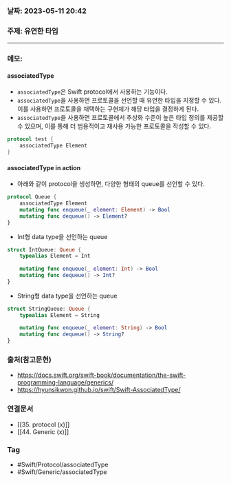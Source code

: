 ### 날짜: 2023-05-11 20:42

### 주제:  유연한 타입
---
### 메모: 
#### associatedType
- `associatedType`은 Swift protocol에서 사용하는 기능이다. 
- `associatedType`을 사용하면 프로토콜을 선언할 때 유연한 타입을 지정할 수 있다. 이를 사용하면 프로토콜을 채택하는 구현체가 해당 타입을 결정하게 된다. 
- `associatedType`을 사용하면 프로토콜에서 추상화 수준이 높은 타입 정의를 제공할 수 있으며, 이를 통해 더 범용적이고 재사용 가능한 프로토콜을 작성할 수 있다. 
~~~ swift 
protocol test { 
	associatedType Element
}
~~~
#### associatedType in action
- 아래와 같이 protocol을 생성하면, 다양한 형태의 queue를 선언할 수 있다. 
~~~ swift 
protocol Queue { 
	associatedType Element
	mutating func enqueue(_ element: Element) -> Bool
	mutating func dequeue() -> Element? 
}
~~~
- Int형 data type을 선언하는 queue 
~~~ swift 
struct IntQueue: Queue { 
	typealias Element = Int 
	
	mutating func enqueue(_ element: Int) -> Bool
	mutating func dequeue() -> Int? 
}
~~~
- String형 data type을 선언하는 queue 
~~~ swift 
struct StringQueue: Queue { 
	typealias Element = String
	
	mutating func enqueue(_ element: String) -> Bool 
	mutating func dequeue() -> String? 
}
~~~

### 출처(참고문헌) 
- https://docs.swift.org/swift-book/documentation/the-swift-programming-language/generics/
- https://hyunsikwon.github.io/swift/Swift-AssociatedType/

### 연결문서 
- [[35. protocol (x)]]
- [[44. Generic (x)]]

### Tag
- #Swift/Protocol/associatedType 
- #Swift/Generic/associatedType